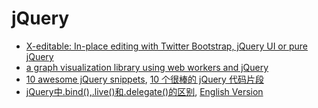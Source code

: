 # jQuery

* [X-editable: In-place editing with Twitter Bootstrap, jQuery UI or pure jQuery](http://vitalets.github.com/x-editable/)
* [a graph visualization library using web workers and jQuery](http://arborjs.org/)
* [10 awesome jQuery snippets](http://www.catswhocode.com/blog/10-awesome-jquery-snippets), [10 个很棒的 jQuery 代码片段](http://www.oschina.net/code/snippet_12_7271)
* [jQuery中.bind(),.live()和.delegate()的区别](http://www.haipi8.com/javascript/232), [English Version](http://www.alfajango.com/blog/the-difference-between-jquerys-bind-live-and-delegate/)

